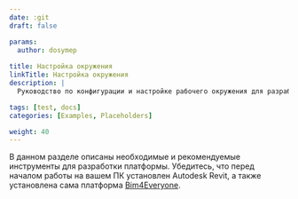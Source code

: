 ```yaml
---
date: :git
draft: false

params:
  author: dosymep
  
title: Настройка окружения
linkTitle: Настройка окружения
description: |
  Руководство по конфигурации и настройке рабочего окружения для разработки на платформе.

tags: [test, docs]
categories: [Examples, Placeholders]

weight: 40
---
```


В данном разделе описаны необходимые и рекомендуемые инструменты для разработки платформы.
Убедитесь, что перед началом работы на вашем ПК установлен Autodesk Revit,
а также установлена сама платформа [Bim4Everyone](../install/_index.md).
